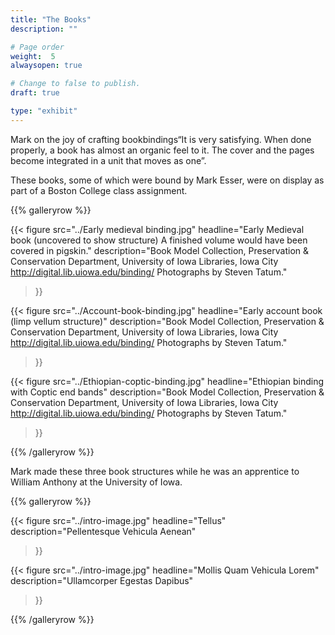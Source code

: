 ```yaml
---
title: "The Books"
description: ""

# Page order
weight:  5
alwaysopen: true

# Change to false to publish.
draft: true

type: "exhibit"
---
```


Mark on the joy of crafting bookbindings“It is very satisfying. When done properly, a book has almost an organic feel to it. The cover and the pages become integrated in a unit that moves as one”. 

These books, some of which were bound by Mark Esser, were on display as part of a Boston College class assignment. 


{{% galleryrow %}}

{{< figure src="../Early medieval binding.jpg"
           headline="Early Medieval book (uncovered to show structure) A finished volume would have been covered in pigskin."
           description="Book Model Collection, Preservation & Conservation Department, University of Iowa Libraries, Iowa City http://digital.lib.uiowa.edu/binding/ Photographs by Steven Tatum."
>}}

{{< figure src="../Account-book-binding.jpg"
           headline="Early account book (limp vellum structure)"
           description="Book Model Collection, Preservation & Conservation Department, University of Iowa Libraries, Iowa City http://digital.lib.uiowa.edu/binding/ Photographs by Steven Tatum."
>}}

{{< figure src="../Ethiopian-coptic-binding.jpg"
           headline="Ethiopian binding with Coptic end bands"
           description="Book Model Collection, Preservation & Conservation Department, University of Iowa Libraries, Iowa City http://digital.lib.uiowa.edu/binding/ Photographs by Steven Tatum."
>}}

{{% /galleryrow %}}

Mark made these three book structures while he was an apprentice to William Anthony at the University of Iowa.

{{% galleryrow %}}

{{< figure src="../intro-image.jpg"
           headline="Tellus"
           description="Pellentesque Vehicula Aenean"
>}}

{{< figure src="../intro-image.jpg"
           headline="Mollis Quam Vehicula Lorem"
           description="Ullamcorper Egestas Dapibus"
>}}

{{% /galleryrow %}}
